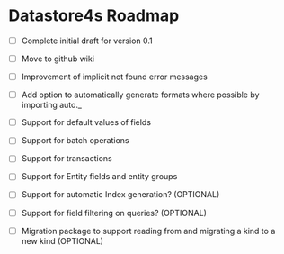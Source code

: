 # Datastore4s Roadmap

- [ ] Complete initial draft for version 0.1
- [ ] Move to github wiki
- [ ] Improvement of implicit not found error messages
- [ ] Add option to automatically generate formats where possible by importing auto._
- [ ] Support for default values of fields
- [ ] Support for batch operations
- [ ] Support for transactions
- [ ] Support for Entity fields and entity groups

- [ ] Support for automatic Index generation? (OPTIONAL)
- [ ] Support for field filtering on queries? (OPTIONAL)
- [ ] Migration package to support reading from and migrating a kind to a new kind (OPTIONAL)
